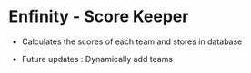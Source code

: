Enfinity - Score Keeper
=======================

* Calculates the scores of each team and stores in database

* Future updates : Dynamically add teams
